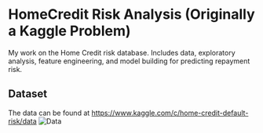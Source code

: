 # HomeCredit Risk Analysis (Originally a Kaggle Problem)

My work on the Home Credit risk database. Includes data, exploratory analysis, feature engineering, and model building for predicting repayment risk.

## Dataset
The data can be found at https://www.kaggle.com/c/home-credit-default-risk/data
![Data](home_credit_risk/home_credit_data_description.png)
